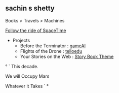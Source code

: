 ## sachin s shetty

Books > Travels > Machines

[Follow the ride of SpaceTime](https://gaganyatri.com)

* Projects
  * Before the Terminator : [gameAI](https://github.com/sachinsshetty/gameAI)
  * Flights of the Drone : [telloedu](https://github.com/sachinsshetty/telloedu)
  * Your Stories on the Web : [Story Book Theme](https://github.com/slabstech/story-book-theme)

°
`
  This decade.

  We will Occupy Mars

  Whatever it Takes
`
°

